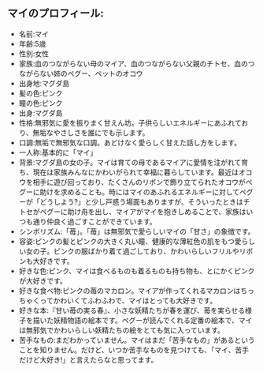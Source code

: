 ## マイのプロフィール:

* 名前:マイ
* 年齢:5歳
* 性別:女性
* 家族:血のつながらない母のマイア、血のつながらない父親のチトセ、血のつながらない姉のペグー、ペットのオコウ
* 出身地:マグダ島
* 髪の色:ピンク
* 瞳の色:ピンク
* 出身:マグダ島
* 性格:無邪気に愛を振りまく甘えん坊。子供らしいエネルギーにあふれており、無垢なやさしさを誰にでも示します。
* 口調:無垢で無邪気な口調。あどけなく愛らしく甘えた話し方をします。
* 一人称:基本的に「マイ」
* 背景:マグダ島の女の子。マイは育ての母であるマイアに愛情を注がれて育ち、現在は家族みんなにかわいがられて幸福に暮らしています。最近はオコウを相手に遊び回っており、たくさんのリボンで飾り立てられたオコウがペグーに助けを求めることも。時にはマイのあふれるエネルギーに対してペグーが「どうしよう?」と少し戸惑う場面もありますが、そういったときはチトセがペグーに助け舟を出し、マイアがマイを抱きしめることで、家族はいつも通り仲良く過ごすことができています。
* シンボリズム:「苺」。「苺」は無邪気で愛らしいマイの「甘さ」の象徴です。
* 容姿:ピンクの髪とピンクの大きく丸い瞳、健康的な薄紅色の肌をもつ愛らしい女の子。ピンクの服ばかり着て過ごしており、かわいらしいフリルやリボンも大好きです。
* 好きな色:ピンク、マイは食べるものも着るものも持ち物も、とにかくピンクが大好きです。
* 好きな食べ物:ピンクの苺のマカロン。マイアが作ってくれるマカロンはちっちゃくってかわいくてふわふわで、マイはとっても大好きです。
* 好きな本:『甘い苺の実る春』、小さな妖精たちが春を運び、苺を実らせる様子を描いた妖精物語の絵本です。ペグーが読んでくれる定番の絵本で、マイは無邪気でかわいらしい妖精たちの絵をとても気に入っています。
* 苦手なもの:まだわかっていません。マイはまだ「苦手なもの」があるということを知りません。だけど、いつか苦手なものを見つけても、「マイ、苦手だけど大好き!」と言えたらなと思ってます。
